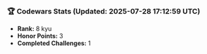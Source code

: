 ### 🏆 Codewars Stats (Updated: 2025-07-28 17:12:59 UTC)

- **Rank:** 8 kyu
- **Honor Points:** 3
- **Completed Challenges:** 1
